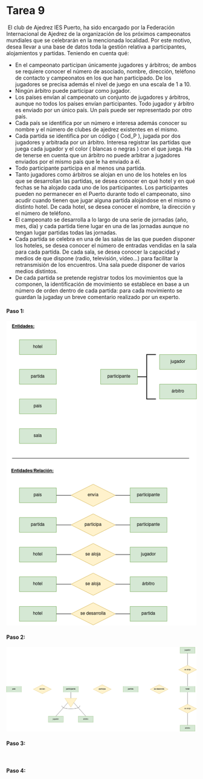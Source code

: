 # Tarea 9
![<image>](https://pics.filmaffinity.com/the_queen_s_gambit-906552919-large.jpg)
El club de Ajedrez IES Puerto, ha sido encargado por la Federación Internacional de Ajedrez de la organización de los próximos campeonatos mundiales que se celebrarán en la mencionada localidad. Por este motivo, desea llevar a una base de datos toda la gestión relativa a participantes, alojamientos y partidas. Teniendo en cuenta qué:
- En el campeonato participan únicamente jugadores y árbitros; de ambos se requiere conocer el número de asociado, nombre, dirección, teléfono de contacto y campeonatos en los que han participado. De los jugadores se precisa además el nivel de juego en una escala de 1 a 10.
- Ningún árbitro puede participar como jugador.
- Los países envían al campeonato un conjunto de jugadores y árbitros, aunque no todos los países envían participantes. Todo jugador y árbitro es enviado por un único país. Un país puede ser representado por otro país.
- Cada país se identifica por un número e interesa además conocer su nombre y el número de clubes de ajedrez existentes en el mismo.
- Cada partida se identifica por un código ( Cod_P ), jugada por dos jugadores y arbitrada por un árbitro. Interesa registrar las partidas que juega cada jugador y el color ( blancas o negras ) con el que juega. Ha de tenerse en cuenta que un árbitro no puede arbitrar a jugadores enviados por el mismo país que le ha enviado a él.
- Todo participante participa en al menos una partida.
- Tanto jugadores como árbitros se alojan en uno de los hoteles en los que se desarrollan las partidas, se desea conocer en qué hotel y en qué fechas se ha alojado cada uno de los participantes. Los participantes pueden no permanecer en el Puerto durante todo el campeonato, sino acudir cuando tienen que jugar alguna partida alojándose en el mismo o distinto hotel. De cada hotel, se desea conocer el nombre, la dirección y el número de teléfono.
- El campeonato se desarrolla a lo largo de una serie de jornadas (año, mes, día) y cada partida tiene lugar en una de las jornadas aunque no tengan lugar partidas todas las jornadas.
- Cada partida se celebra en una de las salas de las que pueden disponer los hoteles, se desea conocer el número de entradas vendidas en la sala para cada partida. De cada sala, se desea conocer la capacidad y medios de que dispone (radio, televisión, vídeo...) para facilitar la retransmisión de los encuentros. Una sala puede disponer de varios medios distintos.
- De cada partida se pretende registrar todos los movimientos que la componen, la identificación de movimiento se establece en base a un número de orden dentro de cada partida: para cada movimiento se guardan la jugaday un breve comentario realizado por un experto.
#### Paso 1:
![<image>](https://github.com/JCarlosAR032/base-de-datos/blob/main/Tareas/Tema%202/Tarea%209/img/Ejercicio9-Paso%201.drawio.png)
#### Paso 2:
![<image>](https://github.com/JCarlosAR032/base-de-datos/blob/main/Tareas/Tema%202/Tarea%209/img/Ejercicio9-Paso%202.drawio.png)
#### Paso 3:
![<image>]()
#### Paso 4:
![<image>]()
